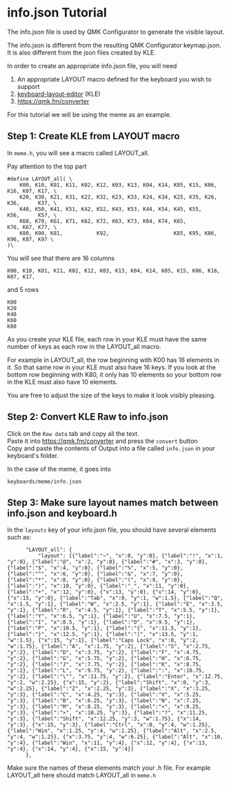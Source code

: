 # info.json Tutorial

The info.json file is used by QMK Configurator to generate the visible layout. 

The info.json is different from the resulting QMK Configurator keymap.json. It
is also different from the json files created by KLE.

In order to create an appropriate info.json file, you will need

1. An appropriate LAYOUT macro defined for the keyboard you wish to support
2. [keyboard-layout-editor](http://www.keyboard-layout-editor.com/) (KLE)
3. https://qmk.fm/converter

For this tutorial we will be using the meme as an example. 

## Step 1: Create KLE from LAYOUT macro

In `meme.h`, you will see a macro called LAYOUT_all. 

Pay attention to the top part

```
#define LAYOUT_all( \
    K00, K10, K01, K11, K02, K12, K03, K13, K04, K14, K05, K15, K06, K16, K07, K17, \
    K20, K30, K21, K31, K22, K32, K23, K33, K24, K34, K25, K35, K26, K36,      K37, \
    K40, K50, K41, K51, K42, K52, K43, K53, K44, K54, K45, K55,      K56,      K57, \
    K60, K70, K61, K71, K62, K72, K63, K73, K64, K74, K65,           K76, K67, K77, \
    K80, K90, K81,           K92,                     K85, K95, K86, K96, K87, K97 \
)\
```

You will see that there are 16 columns

```
K00, K10, K01, K11, K02, K12, K03, K13, K04, K14, K05, K15, K06, K16, K07, K17,
```

and 5 rows

```
K00
K20
K40
K60
K80
```

As you create your KLE file, each row in your KLE must have the same number of keys
as each row in the LAYOUT_all macro. 

For example in LAYOUT_all, the row beginning with K00 has 16 elements in it. So that same
row in your KLE must also have 16 keys. If you look at the bottom row beginning with K80,
it only has 10 elements so your bottom row in the KLE must also have 10 elements. 

You are free to adjust the size of the keys to make it look visibly pleasing. 


## Step 2: Convert KLE Raw to info.json

Click on the `Raw data` tab and copy all the text.    
Paste it into https://qmk.fm/converter and press the `convert` button   
Copy and paste the contents of Output into a file called `info.json` in your keyboard's folder. 

In the case of the meme, it goes into

```
keyboards/meme/info.json
```

## Step 3: Make sure layout names match between info.json and keyboard.h

In the `layouts` key of your info.json file, you should have several elements such as:

```
      "LAYOUT_all": {
          "layout": [{"label":"~", "x":0, "y":0}, {"label":"!", "x":1, "y":0}, {"label":"@", "x":2, "y":0}, {"label":"#", "x":3, "y":0}, {"label":"$", "x":4, "y":0}, {"label":"%", "x":5, "y":0}, {"label":"^", "x":6, "y":0}, {"label":"&", "x":7, "y":0}, {"label":"*", "x":8, "y":0}, {"label":"(", "x":9, "y":0}, {"label":")", "x":10, "y":0}, {"label":"_", "x":11, "y":0}, {"label":"+", "x":12, "y":0}, {"x":13, "y":0}, {"x":14, "y":0}, {"x":15, "y":0}, {"label":"Tab", "x":0, "y":1, "w":1.5}, {"label":"Q", "x":1.5, "y":1}, {"label":"W", "x":2.5, "y":1}, {"label":"E", "x":3.5, "y":1}, {"label":"R", "x":4.5, "y":1}, {"label":"T", "x":5.5, "y":1}, {"label":"Y", "x":6.5, "y":1}, {"label":"U", "x":7.5, "y":1}, {"label":"I", "x":8.5, "y":1}, {"label":"O", "x":9.5, "y":1}, {"label":"P", "x":10.5, "y":1}, {"label":"{", "x":11.5, "y":1}, {"label":"}", "x":12.5, "y":1}, {"label":"|", "x":13.5, "y":1, "w":1.5}, {"x":15, "y":1}, {"label":"Caps Lock", "x":0, "y":2, "w":1.75}, {"label":"A", "x":1.75, "y":2}, {"label":"S", "x":2.75, "y":2}, {"label":"D", "x":3.75, "y":2}, {"label":"F", "x":4.75, "y":2}, {"label":"G", "x":5.75, "y":2}, {"label":"H", "x":6.75, "y":2}, {"label":"J", "x":7.75, "y":2}, {"label":"K", "x":8.75, "y":2}, {"label":"L", "x":9.75, "y":2}, {"label":":", "x":10.75, "y":2}, {"label":"\"", "x":11.75, "y":2}, {"label":"Enter", "x":12.75, "y":2, "w":2.25}, {"x":15, "y":2}, {"label":"Shift", "x":0, "y":3, "w":2.25}, {"label":"Z", "x":2.25, "y":3}, {"label":"X", "x":3.25, "y":3}, {"label":"C", "x":4.25, "y":3}, {"label":"V", "x":5.25, "y":3}, {"label":"B", "x":6.25, "y":3}, {"label":"N", "x":7.25, "y":3}, {"label":"M", "x":8.25, "y":3}, {"label":"<", "x":9.25, "y":3}, {"label":">", "x":10.25, "y":3}, {"label":"?", "x":11.25, "y":3}, {"label":"Shift", "x":12.25, "y":3, "w":1.75}, {"x":14, "y":3}, {"x":15, "y":3}, {"label":"Ctrl", "x":0, "y":4, "w":1.25}, {"label":"Win", "x":1.25, "y":4, "w":1.25}, {"label":"Alt", "x":2.5, "y":4, "w":1.25}, {"x":3.75, "y":4, "w":6.25}, {"label":"Alt", "x":10, "y":4}, {"label":"Win", "x":11, "y":4}, {"x":12, "y":4}, {"x":13, "y":4}, {"x":14, "y":4}, {"x":15, "y":4}]
      },

```

Make sure the names of these elements match your .h file. For example LAYOUT_all here should match LAYOUT_all in `meme.h`
